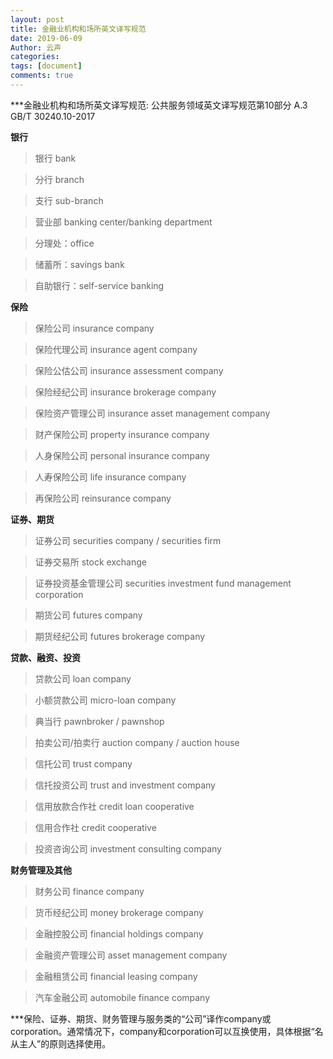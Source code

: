 ```yaml
---
layout: post
title: 金融业机构和场所英文译写规范
date: 2019-06-09
Author: 云声
categories: 
tags: [document]
comments: true
---
```




***金融业机构和场所英文译写规范: 公共服务领域英文译写规范第10部分 A.3 GB/T 30240.10-2017



**银行**



> 银行 bank

> 分行 branch

> 支行 sub-branch

> 营业部 banking center/banking department

> 分理处：office

> 储蓄所：savings bank

> 自助银行：self-service banking



**保险**



> 保险公司 insurance company

> 保险代理公司 insurance agent company

> 保险公估公司 insurance assessment company

> 保险经纪公司 insurance brokerage company

> 保险资产管理公司 insurance asset management company

> 财产保险公司 property insurance company

> 人身保险公司 personal insurance company

> 人寿保险公司 life insurance company

> 再保险公司 reinsurance company



**证券、期货**




> 证券公司 securities company / securities firm

> 证券交易所 stock exchange

> 证券投资基金管理公司 securities investment fund management corporation

> 期货公司 futures company

> 期货经纪公司 futures brokerage company




**贷款、融资、投资**




> 贷款公司 loan company

> 小额贷款公司 micro-loan company

> 典当行 pawnbroker / pawnshop

> 拍卖公司/拍卖行 auction company / auction house

> 信托公司 trust company

> 信托投资公司 trust and investment company

> 信用放款合作社 credit loan cooperative

> 信用合作社 credit cooperative

> 投资咨询公司 investment consulting company




**财务管理及其他**




>  财务公司 finance company

> 货币经纪公司 money brokerage company

> 金融控股公司 financial holdings company

> 金融资产管理公司 asset management company

> 金融租赁公司 financial leasing company

> 汽车金融公司 automobile finance company




***保险、证券、期货、财务管理与服务类的“公司”译作company或corporation。通常情况下，company和corporation可以互换使用，具体根据“名从主人”的原则选择使用。

